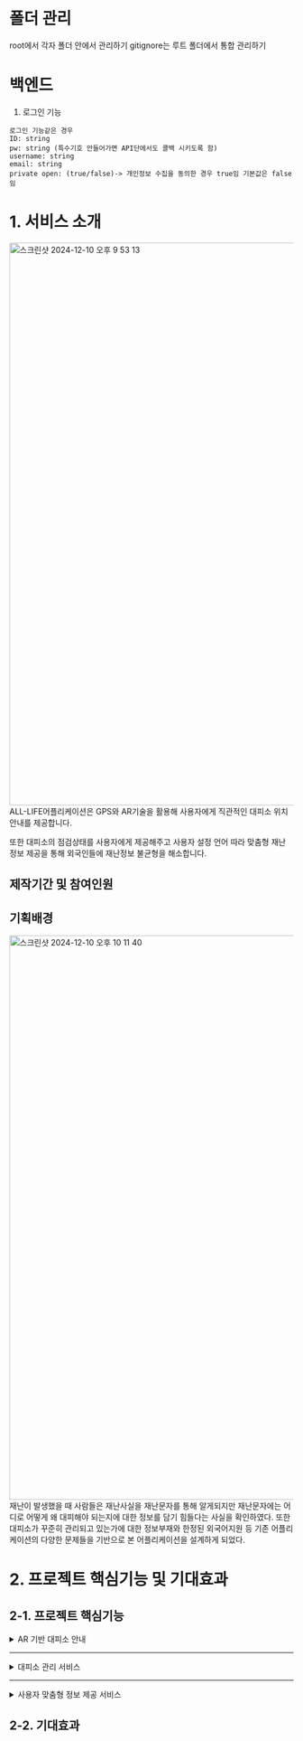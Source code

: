 # 폴더 관리
root에서 각자 폴더 안에서 관리하기
gitignore는 루트 폴더에서 통합 관리하기
# 백엔드
1. 로그인 기능
```
로그인 기능같은 경우
ID: string
pw: string (특수기호 안들어가면 API단에서도 콜백 시키도록 함)
username: string
email: string
private open: (true/false)-> 개인정보 수집을 동의한 경우 true임 기본값은 false임
```

# 1. 서비스 소개
<img width="996" alt="스크린샷 2024-12-10 오후 9 53 13" src="https://github.com/user-attachments/assets/b7f605f8-b120-4f8c-8d24-f59a36c1223d">
ALL-LIFE어플리케이션은 GPS와 AR기술을 활용해 사용자에게 직관적인 대피소 위치 안내를 제공합니다.

또한 대피소의 점검상태를 사용자에게 제공해주고 사용자 설정 언어 따라 맞춤형 재난 정보 제공을 통해 외국인들에 재난정보 불균형을 해소합니다.

## 제작기간 및 참여인원

## 기획배경
<img width="999" alt="스크린샷 2024-12-10 오후 10 11 40" src="https://github.com/user-attachments/assets/bc0d6699-a67b-4589-b8c3-07ed3067dcd4">
재난이 발생했을 때 사람들은 재난사실을 재난문자를 통해 알게되지만 재난문자에는 어디로 어떻게 왜 대피해야 되는지에 대한 정보를 담기 힘들다는 사실을 확인하였다. 또한 대피소가 꾸준히 관리되고 있는가에 대한 정보부재와 한정된 외국어지원 등 기존 어플리케이션의 다양한 문제들을 기반으로 본 어플리케이션을 설계하게 되었다. 

# 2. 프로젝트 핵심기능 및 기대효과
## 2-1. 프로젝트 핵심기능
<details>
<summary>AR 기반 대피소 안내</summary>

<img width="284" alt="image" src="https://github.com/user-attachments/assets/07362a2d-d224-4f2d-b549-75ccace8a17c">

GPS 및 증강 현실(AR) 기술을 활용해 사용자가 현재 위치에서 가장 가까운 대피소를 실시간으로 안내합니다. GPS를 사용해 사용자의 좌표값을 받아 이를 주소로 변환한 후, 주변에 있는 대피소 위치를 표시하고, 선택한 대피소로 AR을 활용한 안내를 제공합니다. 이를 통해 대피소의 위치를 정확히 알지 못하는 경우에도 사용자가 직관적으로 대피소를 찾을 수 있습니다.
</details>

---

<details>
<summary>대피소 관리 서비스</summary>

<img width="283" alt="스크린샷 2024-12-11 오후 3 49 35" src="https://github.com/user-attachments/assets/ab4e45d7-b84c-4660-8054-265c155ca3a3">

대피소 관리를 위해 공공형 노인 근로자가 직접 대피소를 방문하여 점검한 정보를 사용자에게 제공하도록 합니다. 점검자는 대피소를 방문해 시설 상태와 대피 용품 보유 현황 등을 점검하고, 최종적으로 대피소에 대한 점검상태를 남깁니다. 이러한 평판 제공을 통해 사용자는 신뢰할 수 있는 정보를 바탕으로 대피소를 선택 할 수 있으며, 대피소의 체계적인 관리도 가능합니다.
</details>

---

<details>
<summary>사용자 맞춤형 정보 제공 서비스</summary>
  
  <img width="286" alt="스크린샷 2024-12-11 오후 4 20 29" src="https://github.com/user-attachments/assets/836a9160-a2f3-4763-a3ca-2c133e3ec263">


사용자의 위치 정보, 국적 그리고 사용하는 언어를 기반으로 AI를 활용하여 현지 언어로 수신된 재난 정보를 사용자가 설정한 언어로 변환해 제공합니다. 이러한 맞춤형 정보 제공을 통해 재난 발생 시 내외국인의 재난 정보 불균형을 해결합니다. 
</details>

## 2-2. 기대효과

